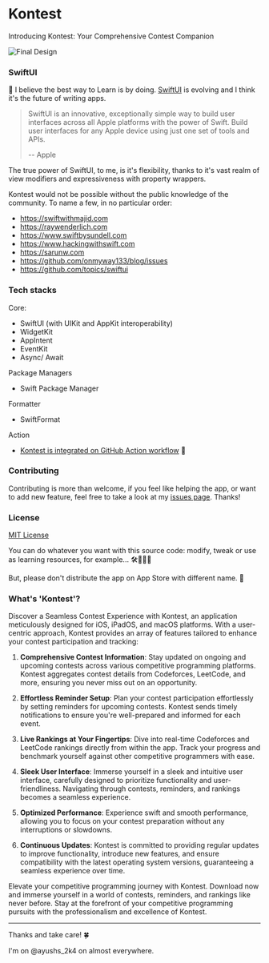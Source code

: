 # Kontest
Introducing Kontest: Your Comprehensive Contest Companion

![Final Design](https://github.com/ayushs-2k4/Kontest/assets/63922782/2abbc164-b361-42a0-b33e-33815b1dd488)

### SwiftUI

📖 I believe the best way to Learn is by doing. [SwiftUI](https://developer.apple.com/xcode/swiftui/) is evolving and I think it's the future of writing apps.

> SwiftUI is an innovative, exceptionally simple way to build user interfaces across all Apple platforms with the power of Swift. Build user interfaces for any Apple device using just one set of tools and APIs.
>
> -- Apple

The true power of SwiftUI, to me, is it's flexibility, thanks to it's vast realm of view modifiers and expressiveness with property wrappers.

Kontest would not be possible without the public knowledge of the community. To name a few, in no particular order:

-   https://swiftwithmajid.com
-   https://raywenderlich.com
-   https://www.swiftbysundell.com
-   https://www.hackingwithswift.com
-   https://sarunw.com
-   https://github.com/onmyway133/blog/issues
-   https://github.com/topics/swiftui

### Tech stacks
  
Core:

-   SwiftUI (with UIKit and AppKit interoperability)
-   WidgetKit
-   AppIntent
-   EventKit
-   Async/ Await

Package Managers

-   Swift Package Manager

Formatter

-   SwiftFormat

Action

-   [Kontest is integrated on GitHub Action workflow](https://github.com/ayushs-2k4/Kontest/actions) 🚀

### Contributing

Contributing is more than welcome, if you feel like helping the app, or want to add new feature, feel free to take a look at my [issues page](https://github.com/ayushs-2k4/Kontest/issues). Thanks!

### License

[MIT License](https://github.com/vinhnx/Clendar/blob/main/LICENSE)

You can do whatever you want with this source code: modify, tweak or use as learning resources, for example... 🛠👨🏻‍💻

But, please don't distribute the app on App Store with different name. 🥺

### What's 'Kontest'?

Discover a Seamless Contest Experience with Kontest, an application meticulously designed for iOS, iPadOS, and macOS platforms. With a user-centric approach, Kontest provides an array of features tailored to enhance your contest participation and tracking:

1. **Comprehensive Contest Information**: Stay updated on ongoing and upcoming contests across various competitive programming platforms. Kontest aggregates contest details from Codeforces, LeetCode, and more, ensuring you never miss out on an opportunity.

2. **Effortless Reminder Setup**: Plan your contest participation effortlessly by setting reminders for upcoming contests. Kontest sends timely notifications to ensure you're well-prepared and informed for each event.

3. **Live Rankings at Your Fingertips**: Dive into real-time Codeforces and LeetCode rankings directly from within the app. Track your progress and benchmark yourself against other competitive programmers with ease.

4. **Sleek User Interface**: Immerse yourself in a sleek and intuitive user interface, carefully designed to prioritize functionality and user-friendliness. Navigating through contests, reminders, and rankings becomes a seamless experience.

5. **Optimized Performance**: Experience swift and smooth performance, allowing you to focus on your contest preparation without any interruptions or slowdowns.

6. **Continuous Updates**: Kontest is committed to providing regular updates to improve functionality, introduce new features, and ensure compatibility with the latest operating system versions, guaranteeing a seamless experience over time.

Elevate your competitive programming journey with Kontest. Download now and immerse yourself in a world of contests, reminders, and rankings like never before. Stay at the forefront of your competitive programming pursuits with the professionalism and excellence of Kontest.

---

Thanks and take care! 🍀

I'm on @ayushs_2k4 on almost everywhere.
